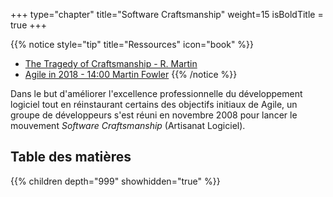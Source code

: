 +++
type="chapter"
title="Software Craftsmanship"
weight=15
isBoldTitle = true
+++

{{% notice style="tip" title="Ressources" icon="book" %}}
- [The Tragedy of Craftsmanship - R. Martin](https://blog.cleancoder.com/uncle-bob/2018/08/28/CraftsmanshipMovement.html)
- [Agile in 2018 - 14:00 Martin Fowler](https://youtu.be/G_y2pNj0zZg?t=799)
{{% /notice %}}

Dans le but d'améliorer l'excellence professionnelle du développement logiciel tout en réinstaurant certains des objectifs initiaux de Agile, un groupe de développeurs s'est réuni en novembre 2008 pour lancer le mouvement *Software Craftsmanship* (Artisanat Logiciel).

## Table des matières
{{% children depth="999" showhidden="true" %}}